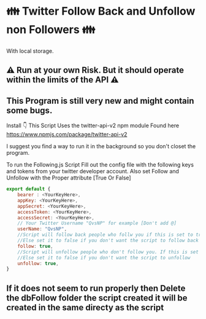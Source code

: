 # 👪 Twitter Follow Back and Unfollow non Followers 👪
With local storage. 

## ⚠ Run at your own Risk. But it should operate within the limits of the API ⚠
## This Program is still very new and might contain some bugs.


Install 👇
This Script Uses the twitter-api-v2 npm module Found here https://www.npmjs.com/package/twitter-api-v2

I suggest you find a way to run it in the background so you don't closet the program.

To run the Following.js Script Fill out the config file with the following keys and tokens from your twitter developer account. 
Also set Follow and Unfollow with the Proper attribute [True Or False]

```javascript
export default {
    bearer : <YourKeyHere>,
    appKey: <YourKeyHere>,
    appSecret: <YourKeyHere>,
    accessToken: <YourKeyHere>,
    accessSecret: <YourKeyHere>,
    // Your Twitter Username "QvsNP" for example [Don't add @]
    userName: "QvsNP",
    //Script will follow back people who follw you if this is set to true
    //Else set it to false if you don't want the script to follow back
    follow: true,
    //Script will unfollow people who don't follow you. If this is set to true
    //Else set it to false if you don't want the script to unfollow
    unfollow: true,
}
```

## If it does not seem to run properly then Delete the dbFollow folder the script created it will be created in the same directy as the script


